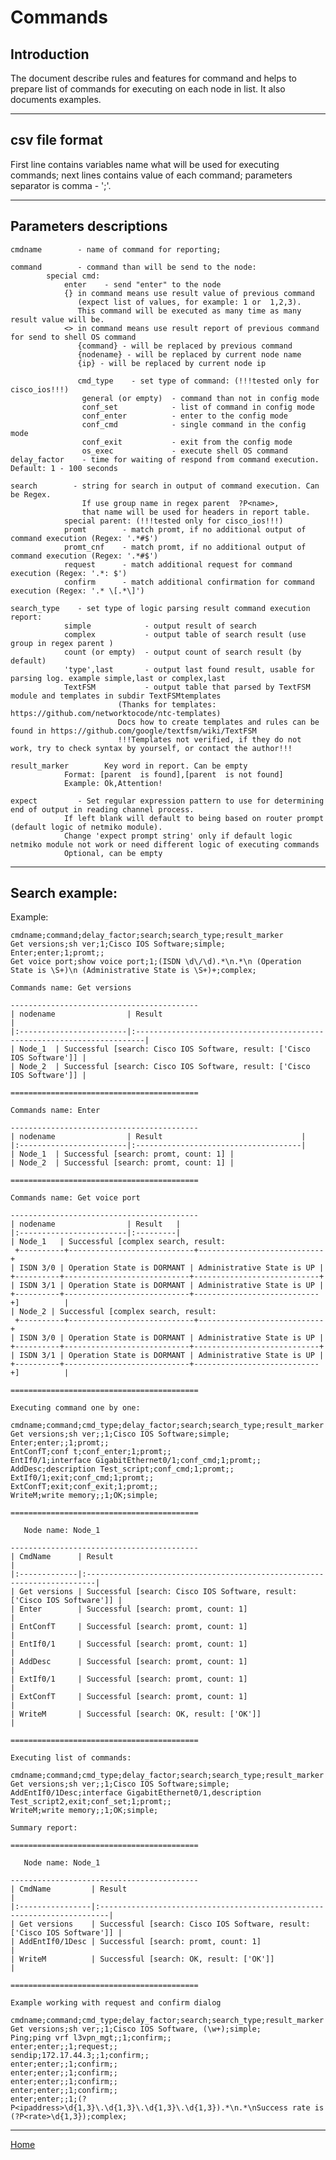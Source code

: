 # Commands

## Introduction

The document describe rules and features for command and helps to prepare list of commands for executing on each node in list.
It also documents examples.

----

## csv file format

First line contains variables name what will be used for executing commands;
next lines contains value of each command;
parameters separator is comma - ';'.

----

## Parameters descriptions

	cmdname        - name of command for reporting;

	command        - command than will be send to the node:
			special cmd:
				enter    - send "enter" to the node
				{} in command means use result value of previous command 
				   (expect list of values, for example: 1 or  1,2,3). 
				   This command will be executed as many time as many result value will be.
				<> in command means use result report of previous command for send to shell OS command
				   {command} - will be replaced by previous command
				   {nodename} - will be replaced by current node name
				   {ip} - will be replaced by current node ip

				   cmd_type    - set type of command: (!!!tested only for cisco_ios!!!)
					general (or empty)  - command than not in config mode
					conf_set            - list of command in config mode
					conf_enter          - enter to the config mode
					conf_cmd            - single command in the config mode
					conf_exit           - exit from the config mode
					os_exec             - execute shell OS command
	delay_factor    - time for waiting of respond from command execution. Default: 1 - 100 seconds

	search        - string for search in output of command execution. Can be Regex. 
					If use group name in regex parent  ?P<name>, 
					that name will be used for headers in report table.
				special parent: (!!!tested only for cisco_ios!!!)
				promt        - match promt, if no additional output of command execution (Regex: '.*#$')
				promt_cnf    - match promt, if no additional output of command execution (Regex: '.*#$')
				request      - match additional request for command execution (Regex: '.*: $')
				confirm      - match additional confirmation for command execution (Regex: '.* \[.*\]')

	search_type    - set type of logic parsing result command execution report:
				simple            - output result of search
				complex           - output table of search result (use group in regex parent )
				count (or empty)  - output count of search result (by default)
				'type',last       - output last found result, usable for parsing log. example simple,last or complex,last
				TextFSM           - output table that parsed by TextFSM module and templates in subdir TextFSMtemplates
							(Thanks for templates: https://github.com/networktocode/ntc-templates)
							Docs how to create templates and rules can be found in https://github.com/google/textfsm/wiki/TextFSM
							!!!Templates not verified, if they do not work, try to check syntax by yourself, or contact the author!!!
	
	result_marker        Key word in report. Can be empty
				Format: [parent  is found],[parent  is not found] 
				Example: Ok,Attention!
		
	expect		   - Set regular expression pattern to use for determining end of output in reading channel process. 
				If left blank will default to being based on router prompt (default logic of netmiko module). 
				Change 'expect prompt string' only if default logic netmiko module not work or need different logic of executing commands
				Optional, can be empty

----

                
## Search example:

Example:

```
cmdname;command;delay_factor;search;search_type;result_marker
Get versions;sh ver;1;Cisco IOS Software;simple;
Enter;enter;1;promt;;
Get voice port;show voice port;1;(ISDN \d\/\d).*\n.*\n (Operation State is \S+)\n (Administrative State is \S+)+;complex;

Commands name: Get versions

------------------------------------------
| nodename                | Result                                                                  |
|:------------------------|:------------------------------------------------------------------------|
| Node_1  | Successful [search: Cisco IOS Software, result: ['Cisco IOS Software']] |
| Node_2  | Successful [search: Cisco IOS Software, result: ['Cisco IOS Software']] |

==========================================

Commands name: Enter

------------------------------------------
| nodename                | Result                               |
|:------------------------|:-------------------------------------|
| Node_1  | Successful [search: promt, count: 1] |
| Node_2  | Successful [search: promt, count: 1] |

==========================================

Commands name: Get voice port

------------------------------------------
| nodename                | Result   |
|:------------------------|:---------|
| Node_1   | Successful [complex search, result:
 +----------+----------------------------+----------------------------+
| ISDN 3/0 | Operation State is DORMANT | Administrative State is UP |
+----------+----------------------------+----------------------------+
| ISDN 3/1 | Operation State is DORMANT | Administrative State is UP |
+----------+----------------------------+----------------------------+]          |
| Node_2 | Successful [complex search, result:
 +----------+----------------------------+----------------------------+
| ISDN 3/0 | Operation State is DORMANT | Administrative State is UP |
+----------+----------------------------+----------------------------+
| ISDN 3/1 | Operation State is DORMANT | Administrative State is UP |
+----------+----------------------------+----------------------------+]          |

==========================================

Executing command one by one:

cmdname;command;cmd_type;delay_factor;search;search_type;result_marker
Get versions;sh ver;;1;Cisco IOS Software;simple;
Enter;enter;;1;promt;;
EntConfT;conf t;conf_enter;1;promt;;
EntIf0/1;interface GigabitEthernet0/1;conf_cmd;1;promt;;
AddDesc;description Test_script;conf_cmd;1;promt;;
ExtIf0/1;exit;conf_cmd;1;promt;;
ExtConfT;exit;conf_exit;1;promt;;
WriteM;write memory;;1;OK;simple;

==========================================

   Node name: Node_1

------------------------------------------
| CmdName      | Result                                                                  |
|:-------------|:------------------------------------------------------------------------|
| Get versions | Successful [search: Cisco IOS Software, result: ['Cisco IOS Software']] |
| Enter        | Successful [search: promt, count: 1]                                    |
| EntConfT     | Successful [search: promt, count: 1]                                    |
| EntIf0/1     | Successful [search: promt, count: 1]                                    |
| AddDesc      | Successful [search: promt, count: 1]                                    |
| ExtIf0/1     | Successful [search: promt, count: 1]                                    |
| ExtConfT     | Successful [search: promt, count: 1]                                    |
| WriteM       | Successful [search: OK, result: ['OK']]                                 |

==========================================

Executing list of commands:

cmdname;command;cmd_type;delay_factor;search;search_type;result_marker
Get versions;sh ver;;1;Cisco IOS Software;simple;
AddEntIf0/1Desc;interface GigabitEthernet0/1,description Test_script2,exit;conf_set;1;promt;;
WriteM;write memory;;1;OK;simple;

Summary report:

==========================================

   Node name: Node_1

------------------------------------------
| CmdName         | Result                                                                  |
|:----------------|:------------------------------------------------------------------------|
| Get versions    | Successful [search: Cisco IOS Software, result: ['Cisco IOS Software']] |
| AddEntIf0/1Desc | Successful [search: promt, count: 1]                                    |
| WriteM          | Successful [search: OK, result: ['OK']]                                 |

==========================================

Example working with request and confirm dialog

cmdname;command;cmd_type;delay_factor;search;search_type;result_marker
Get versions;sh ver;;1;Cisco IOS Software, (\w+);simple;
Ping;ping vrf l3vpn_mgt;;1;confirm;;
enter;enter;;1;request;;
sendip;172.17.44.3;;1;confirm;;
enter;enter;;1;confirm;;
enter;enter;;1;confirm;;
enter;enter;;1;confirm;;
enter;enter;;1;confirm;;
enter;enter;;1;(?P<ipaddress>\d{1,3}\.\d{1,3}\.\d{1,3}\.\d{1,3}).*\n.*\nSuccess rate is (?P<rate>\d{1,3});complex;
```
----

[Home](../README.md)